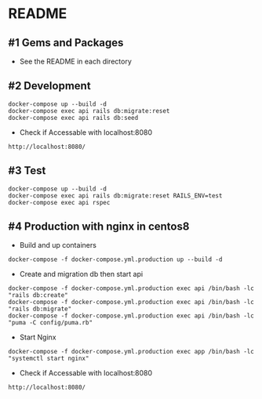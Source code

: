 # README
## #1 Gems and Packages

- See the README in each directory

## #2 Development

```
docker-compose up --build -d
docker-compose exec api rails db:migrate:reset
docker-compose exec api rails db:seed
```

- Check if Accessable with localhost:8080

```
http://localhost:8080/
```

## #3 Test

```
docker-compose up --build -d
docker-compose exec api rails db:migrate:reset RAILS_ENV=test
docker-compose exec api rspec
```

## #4 Production with nginx in centos8

- Build and up containers

```
docker-compose -f docker-compose.yml.production up --build -d
```

- Create and migration db then start api

```
docker-compose -f docker-compose.yml.production exec api /bin/bash -lc "rails db:create"
docker-compose -f docker-compose.yml.production exec api /bin/bash -lc "rails db:migrate"
docker-compose -f docker-compose.yml.production exec api /bin/bash -lc "puma -C config/puma.rb"
```

- Start Nginx

```
docker-compose -f docker-compose.yml.production exec app /bin/bash -lc "systemctl start nginx"
```

- Check if Accessable with localhost:8080

```
http://localhost:8080/
```
